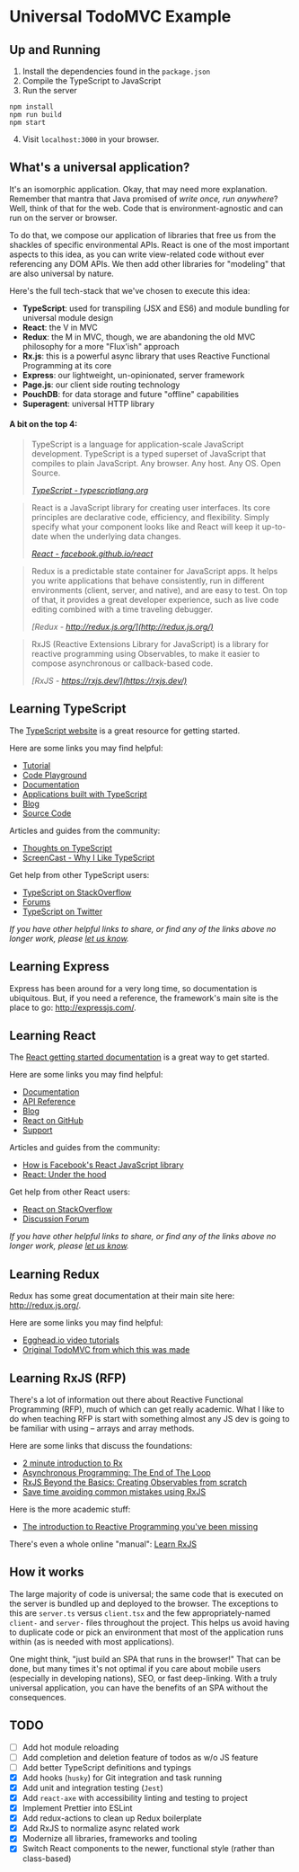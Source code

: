 # Universal TodoMVC Example

## Up and Running

1. Install the dependencies found in the `package.json`
2. Compile the TypeScript to JavaScript
3. Run the server

  ```
  npm install
  npm run build
  npm start
  ```

4. Visit `localhost:3000` in your browser.

## What's a universal application?

It's an isomorphic application. Okay, that may need more explanation. Remember that mantra that Java promised of _write once, run anywhere_? Well, think of that for the web. Code that is environment-agnostic and can run on the server or browser.

To do that, we compose our application of libraries that free us from the shackles of specific environmental APIs. React is one of the most important aspects to this idea, as you can write view-related code without ever referencing any DOM APIs. We then add other libraries for "modeling" that are also universal by nature.

Here's the full tech-stack that we've chosen to execute this idea:

- **TypeScript**: used for transpiling (JSX and ES6) and module bundling for universal module design
- **React**: the V in MVC
- **Redux**: the M in MVC, though, we are abandoning the old MVC philosophy for a more "Flux'ish" approach
- **Rx.js**: this is a powerful async library that uses Reactive Functional Programming at its core
- **Express**: our lightweight, un-opinionated, server framework
- **Page.js**: our client side routing technology
- **PouchDB**: for data storage and future "offline" capabilities
- **Superagent**: universal HTTP library

#### A bit on the top 4:

> TypeScript is a language for application-scale JavaScript development. TypeScript is a typed superset of JavaScript that compiles to plain JavaScript. Any browser. Any host. Any OS. Open Source.
> 
> _[TypeScript - typescriptlang.org](http://typescriptlang.org)_

> React is a JavaScript library for creating user interfaces. Its core principles are declarative code, efficiency, and flexibility. Simply specify what your component looks like and React will keep it up-to-date when the underlying data changes.
> 
> _[React - facebook.github.io/react](http://facebook.github.io/react)_

> Redux is a predictable state container for JavaScript apps. It helps you write applications that behave consistently, run in different environments (client, server, and native), and are easy to test. On top of that, it provides a great developer experience, such as live code editing combined with a time traveling debugger.
> 
> _[Redux - http://redux.js.org/](http://redux.js.org/)_

>RxJS (Reactive Extensions Library for JavaScript) is a library for reactive programming using Observables, to make it easier to compose asynchronous or callback-based code.
> 
> _[RxJS - https://rxjs.dev/](https://rxjs.dev/)_

## Learning TypeScript

The [TypeScript website](http://typescriptlang.org) is a great resource for getting started.

Here are some links you may find helpful:

- [Tutorial](http://www.typescriptlang.org/Tutorial)
- [Code Playground](http://www.typescriptlang.org/Playground)
- [Documentation](https://github.com/Microsoft/TypeScript/wiki)
- [Applications built with TypeScript](http://www.typescriptlang.org/Samples)
- [Blog](http://blogs.msdn.com/b/typescript)
- [Source Code](https://github.com/Microsoft/TypeScript)

Articles and guides from the community:

- [Thoughts on TypeScript](http://www.nczonline.net/blog/2012/10/04/thoughts-on-typescript)
- [ScreenCast - Why I Like TypeScript](http://www.leebrimelow.com/why-i-like-typescripts)

Get help from other TypeScript users:

- [TypeScript on StackOverflow](http://stackoverflow.com/questions/tagged/typescript)
- [Forums](https://github.com/Microsoft/TypeScript/issues)
- [TypeScript on Twitter](http://twitter.com/typescriptlang)

_If you have other helpful links to share, or find any of the links above no longer work, please [let us know](https://github.com/tastejs/todomvc/issues)._

## Learning Express

Express has been around for a very long time, so documentation is ubiquitous. But, if you need a reference, the framework's main site is the place to go: http://expressjs.com/.

## Learning React

The [React getting started documentation](http://facebook.github.io/react/docs/getting-started.html) is a great way to get started.

Here are some links you may find helpful:

- [Documentation](http://facebook.github.io/react/docs/getting-started.html)
- [API Reference](http://facebook.github.io/react/docs/reference.html)
- [Blog](http://facebook.github.io/react/blog/)
- [React on GitHub](https://github.com/facebook/react)
- [Support](http://facebook.github.io/react/support.html)

Articles and guides from the community:

- [How is Facebook's React JavaScript library](http://www.quora.com/React-JS-Library/How-is-Facebooks-React-JavaScript-library)
- [React: Under the hood](http://www.quora.com/Pete-Hunt/Posts/React-Under-the-Hood)

Get help from other React users:

* [React on StackOverflow](http://stackoverflow.com/questions/tagged/reactjs)
* [Discussion Forum](https://discuss.reactjs.org/)

_If you have other helpful links to share, or find any of the links above no longer work, please [let us know](https://github.com/tastejs/todomvc/issues)._

## Learning Redux

Redux has some great documentation at their main site here: http://redux.js.org/.

Here are some links you may find helpful:

- [Egghead.io video tutorials](https://egghead.io/series/getting-started-with-redux)
- [Original TodoMVC from which this was made](https://github.com/reactjs/redux/tree/master/examples/todomvc)

## Learning RxJS (RFP)

There's a lot of information out there about Reactive Functional Programming (RFP), much of which can get really academic. What I like to do when teaching RFP is start with something almost any JS dev is going to be familiar with using &ndash; arrays and array methods.

Here are some links that discuss the foundations:

- [2 minute introduction to Rx](https://medium.com/@andrestaltz/2-minute-introduction-to-rx-24c8ca793877)
- [Asynchronous Programming: The End of The Loop](https://egghead.io/courses/asynchronous-programming-the-end-of-the-loop)
- [RxJS Beyond the Basics: Creating Observables from scratch](https://egghead.io/courses/rxjs-beyond-the-basics-creating-observables-from-scratch)
- [Save time avoiding common mistakes using RxJS](https://egghead.io/courses/save-time-avoiding-common-mistakes-using-rxjs)

Here is the more academic stuff:

- [The introduction to Reactive Programming you've been missing](https://gist.github.com/staltz/868e7e9bc2a7b8c1f754)

There's even a whole online "manual": [Learn RxJS](https://www.learnrxjs.io/)

## How it works

The large majority of code is universal; the same code that is executed on the server is bundled up and deployed to the browser. The exceptions to this are `server.ts` versus `client.tsx` and the few appropriately-named `client-` and `server-` files throughout the project. This helps us avoid having to duplicate code or pick an environment that most of the application runs within (as is needed with most applications).

One might think, "just build an SPA that runs in the browser!" That can be done, but many times it's not optimal if you care about mobile users (especially in developing nations), SEO, or fast deep-linking. With a truly universal application, you can have the benefits of an SPA without the consequences.

## TODO

- [ ] Add hot module reloading
- [ ] Add completion and deletion feature of todos as w/o JS feature
- [ ] Add better TypeScript definitions and typings
- [x] Add hooks (`husky`) for Git integration and task running
- [x] Add unit and integration testing (`Jest`)
- [x] Add `react-axe` with accessibility linting and testing to project
- [x] Implement Prettier into ESLint
- [x] Add redux-actions to clean up Redux boilerplate
- [x] Add RxJS to normalize async related work
- [x] Modernize all libraries, frameworks and tooling
- [x] Switch React components to the newer, functional style (rather than class-based)
